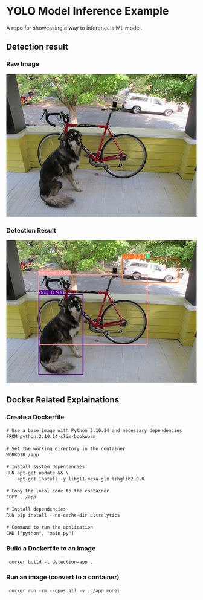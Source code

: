# YOLO Model Inference Example
A repo for showcasing a way to inference a ML model.


## Detection result 

### Raw Image
![raw-image](dog.jpg)

### Detection Result
![detection-result](result_0.jpg)


## Docker Related Explainations

### Create a Dockerfile
```
# Use a base image with Python 3.10.14 and necessary dependencies
FROM python:3.10.14-slim-bookworm

# Set the working directory in the container
WORKDIR /app

# Install system dependencies
RUN apt-get update && \
    apt-get install -y libgl1-mesa-glx libglib2.0-0

# Copy the local code to the container
COPY . /app

# Install dependencies
RUN pip install --no-cache-dir ultralytics

# Command to run the application
CMD ["python", "main.py"]
```

### Build a Dockerfile to an image
``` docker build -t detection-app .```

### Run an image (convert to a container)
``` docker run -rm --gpus all -v .:/app model```

